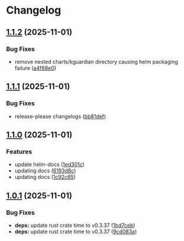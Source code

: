 # Changelog

## [1.1.2](https://github.com/kguardian-dev/kguardian/compare/chart/v1.1.1...chart/v1.1.2) (2025-11-01)


### Bug Fixes

* remove nested charts/kguardian directory causing helm packaging failure ([a4f68e0](https://github.com/kguardian-dev/kguardian/commit/a4f68e0b6683ca77bbc3e3cd81ee182819e1d0f9))

## [1.1.1](https://github.com/kguardian-dev/kguardian/compare/chart/v1.1.0...chart/v1.1.1) (2025-11-01)


### Bug Fixes

* release-please changelogs ([bb81def](https://github.com/kguardian-dev/kguardian/commit/bb81defdfdde39a0f6f00761dfb2fbd4bf6cc79f))

## [1.1.0](https://github.com/kguardian-dev/kguardian/compare/chart/v1.0.1...chart/v1.1.0) (2025-11-01)


### Features

* update helm-docs ([1ed301c](https://github.com/kguardian-dev/kguardian/commit/1ed301c4e99073c35bfc2c19ddb24a85f94e9e3a))
* updating docs ([6193d8c](https://github.com/kguardian-dev/kguardian/commit/6193d8c93dd6ce2cb8ad7561e4af9fbc0cff51cf))
* updating docs ([1c92c65](https://github.com/kguardian-dev/kguardian/commit/1c92c6510dfd8c69e65ad9c3258af043390b33b8))

## [1.0.1](https://github.com/kguardian-dev/kguardian/compare/chart/v1.0.0...chart/v1.0.1) (2025-11-01)


### Bug Fixes

* **deps:** update rust crate time to v0.3.37 ([1bd7ceb](https://github.com/kguardian-dev/kguardian/commit/1bd7cebd3323dc0308f18f664b50981505ba8237))
* **deps:** update rust crate time to v0.3.37 ([9cd083a](https://github.com/kguardian-dev/kguardian/commit/9cd083afe38326e92ce35f23f698e2b6ff7a5ac8))
